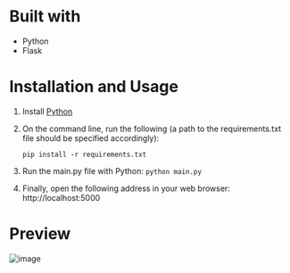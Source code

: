 # Built with
- Python
- Flask

# Installation and Usage
1. Install [Python](https://www.python.org/downloads)
2. On the command line, run the following (a path to the requirements.txt file should be specified accordingly):

   ```pip install -r requirements.txt```
4. Run the main.py file with Python:
  ```python main.py```
5. Finally, open the following address in your web browser:
http://localhost:5000

# Preview
![image](https://github.com/MovieTone/crud-flask-export-csv/assets/15722914/442353d3-4064-4fc7-b796-5c40ac532338)

